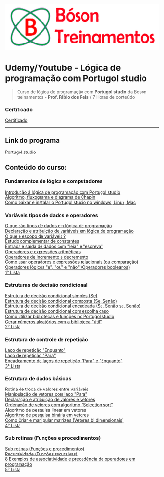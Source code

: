 <img src="/Arquivos/img/capa.png" alt="Capa" height="150">

# Udemy/Youtube - Lógica de programação com Portugol studio

> Curso de lógica de programação com **Portugol studio** da Boson treinamentos - **Prof. Fábio dos Reis** / 7 Horas de conteúdo

### Certificado
[Certificado](/Arquivos/Certificado/Certificado.pdf)
***

## Link do programa
[Portugol studio](http://lite.acad.univali.br/portugol/)

## Conteúdo do curso:

### Fundamentos de lógica e computadores
[Introdução á lógica de programação com Portugol studio](/Arquivos/Conteudo%20do%20curso/1.1%20Introdu%C3%A7%C3%A3o%20%C3%A1%20l%C3%B3gica%20de%20programa%C3%A7%C3%A3o%20com%20Portugol%20studio.md) <br>
[Algoritmo, fluxograma e diagrama de Chapin](/Arquivos/Conteudo%20do%20curso/1.2%20Algoritmo%2C%20fluxograma%20e%20diagrama%20de%20Chapin.md) <br>
[Como baixar e instalar o Portugol studio no windows, Linux, Mac](/Arquivos/Conteudo%20do%20curso/1.3%20Como%20baixar%20e%20instalar%20o%20Portugol%20studio%20no%20windows%2C%20Linux%2C%20Mac.md) 

### Variáveis tipos de dados e operadores
[O que são tipos de dados em lógica de programação](/Arquivos/Conteudo%20do%20curso/2.1%20O%20que%20s%C3%A3o%20tipos%20de%20dados%20em%20l%C3%B3gica%20de%20programa%C3%A7%C3%A3o.md) <br>
[Declaração e atribuição de variáveis em lógica de programação](/Arquivos/Conteudo%20do%20curso/2.2%20Declara%C3%A7%C3%A3o%20e%20atribui%C3%A7%C3%A3o%20de%20vari%C3%A1veis%20em%20l%C3%B3gica%20de%20programa%C3%A7%C3%A3o.md) <br>
[O que é escopo de variáveis ?](/Arquivos/Conteudo%20do%20curso/2.3%20O%20que%20%C3%A9%20escopo%20de%20vari%C3%A1veis.md) <br>
[Estudo complementar de constantes](/Arquivos/Conteudo%20do%20curso/2.4%20Estudo%20complementar%20de%20constantes.md) <br>
[Entrada e saída de dados com "leia" e "escreva"](/Arquivos/Conteudo%20do%20curso/2.5%20Entrada%20e%20sa%C3%ADda%20de%20dados%20com%20leia%20e%20escreva.md) <br>
[Operadores e expressões aritméticas](/Arquivos/Conteudo%20do%20curso/2.6%20Operadores%20e%20express%C3%B5es%20aritm%C3%A9ticas.md) <br>
[Operadores de incremento e decremento](/Arquivos/Conteudo%20do%20curso/2.7%20Operadores%20de%20incremento%20e%20decremento.md) <br>
[Como usar operadores e expressões relacionais (ou comparação)](/Arquivos/Conteudo%20do%20curso/2.8%20Como%20usar%20Operadores%20e%20Express%C3%B5es%20Relacionais.md) <br>
[Operadores lógicos "e", "ou" e "não" (Operadores booleanos)](/Arquivos/Conteudo%20do%20curso/2.9%20Operadores%20l%C3%B3gicos.md) <br>
[1° Lista](/Arquivos/Conteudo%20do%20curso/Lista%20de%20exerc%C3%ADcios%201.md)

### Estruturas de decisão condicional
[Estrutura de decisão condicional simples (Se)](/Arquivos/Conteudo%20do%20curso/3.1%20Estrutura%20de%20decis%C3%A3o%20condicional%20simples.md) <br>
[Estrutura de decisão condicional composta (Se, Senão)](/Arquivos/Conteudo%20do%20curso/3.2%20Estrutura%20de%20decis%C3%A3o%20condicional%20composta.md) <br>
[Estrutura de decisão condicional encadeada (Se, Senão se, Senão)](/Arquivos/Conteudo%20do%20curso/3.3%20Estrutura%20de%20decis%C3%A3o%20condicional%20encadeada.md) <br>
[Estrutura de decisão condicional com escolha caso](/Arquivos/Conteudo%20do%20curso/3.4%20Estrutura%20de%20Decis%C3%A3o%20Condicional%20Comando%20Escolha%20Caso.md) <br>
[Como utilizar bibliotecas e funções no Portugol studio](/Arquivos/Conteudo%20do%20curso/3.5%20Como%20usar%20Bibliotecas%20e%20suas%20Fun%C3%A7%C3%B5es.md) <br>
[Gerar números aleatórios com a biblioteca "útil"](/Arquivos/Conteudo%20do%20curso/3.6%20Gerar%20n%C3%BAmeros%20aleat%C3%B3rios%20com%20a%20biblioteca.md) <br>
[2° Lista](/Arquivos/Conteudo%20do%20curso/Lista%20de%20exerc%C3%ADcios%202.md) 

### Estrutura de controle de repetição
[Laço de repetição "Enquanto"](/Arquivos/Conteudo%20do%20curso/4.1%20La%C3%A7o%20de%20repeti%C3%A7%C3%A3o%20enquanto.md) <br>
[Laço de repetição "Para"](/Arquivos/Conteudo%20do%20curso/4.2%20La%C3%A7o%20de%20repeti%C3%A7%C3%A3o%20for.md) <br>
[Encadeamento de laços de repetição "Para" e "Enquanto"](/Arquivos/Conteudo%20do%20curso/4.3%20Encadeamento%20de%20La%C3%A7os%20de%20Repeti%C3%A7%C3%A3o.md) <br>
[3° Lista](/Arquivos/Conteudo%20do%20curso/Lista%20de%20exerc%C3%ADcios%203.md)

### Estrutura de dados básicas
[Rotina de troca de valores entre variáveis](/Arquivos/Conteudo%20do%20curso/5.1%20Rotina%20de%20Troca%20de%20Valores%20entre%20Vari%C3%A1veis.md) <br>
[Manipulação de vetores com laço "Para"](/Arquivos/Conteudo%20do%20curso/5.2%20Manipula%C3%A7%C3%A3o%20de%20vetores%20com%20la%C3%A7o%20para.md) <br>
[Declaração e atribuição de valores e vetores](/Arquivos/Conteudo%20do%20curso/5.3%20Declara%C3%A7%C3%A3o%20e%20Atribui%C3%A7%C3%A3o%20de%20valores%20a%20Vetores.md) <br>
[Ordenação de vetores com algoritmo "Selection sort"](/Arquivos/Conteudo%20do%20curso/5.4%20Ordena%C3%A7%C3%A3o%20de%20Vetores%20com%20o%20algoritmo%20Selection%20Sort.md) <br>
[Algoritmo de pesquisa linear em vetores](/Arquivos/Conteudo%20do%20curso/5.5%20Algoritmo%20de%20pesquisa%20linear%20em%20vetores.md) <br>
[Algoritmo de pesquisa binária em vetores](/Arquivos/Conteudo%20do%20curso/5.6%20Algoritmo%20de%20pesquisa%20bin%C3%A1ria%20em%20vetores.md) <br>
[Como Criar e manipular matrizes (Vetores bi dimensionais)](/Arquivos/Conteudo%20do%20curso/5.7%20Como%20Criar%20e%20manipular%20matrizes.md) <br>
[4° Lista](/Arquivos/Conteudo%20do%20curso/Lista%20de%20exerc%C3%ADcios%204.md)

### Sub rotinas (Funções e procedimentos)
[Sub rotinas (Funções e procedimentos)](/Arquivos/Conteudo%20do%20curso/6.1%20Sub%20rotinas%20(Fun%C3%A7%C3%B5es%20e%20procedimentos).md) <br>
[Recursividade (Funções recursivas)](/Arquivos/Conteudo%20do%20curso/6.2%20Recursividade.md) <br>
[8 Exemplos de associatividade e precedência de operadores em programação](/Arquivos/Conteudo%20do%20curso/6.3%20exemplos%20de%20Associatividade.md) <br>
[5° Lista](/Arquivos/Conteudo%20do%20curso/Lista%20de%20exerc%C3%ADcios%205.md)
